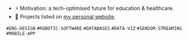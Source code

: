 
<!--
**ThomasCarstens/ThomasCarstens** is a ✨ _special_ ✨ repository because its `README.md` (this file) appears on your GitHub profile.

Here are some ideas to get you started:

- 🔭 I’m currently working on ...
- 🌱 I’m currently learning ...
- 👯 I’m looking to collaborate on ...
- 🤔 I’m looking for help with ...
- 💬 Ask me about ...
- 📫 How to reach me: ...
- 😄 Pronouns: ...
- ⚡ Fun fact: ...
-->
- ⚡ Motivation: a tech-optimised future for education & healthcare.
- 🔭 Projects listed on [my personal website](https://thomascarstens.github.io).
  
`#ENG-DESIGN` `#ROBOTIC-SOFTWARE` `#DATABASES` `#DATA-VIZ` `#SENSOR-STREAMING` `#MOBILE-APP`


<!-- [my online portfolio](https://thomascarstens.github.io).  -->

<!--      [![Thomas's github stats](https://github-readme-stats.vercel.app/api?username=ThomasCarstens)](https://github.com/anuraghazra/github-readme-stats) -->

<!-- 💬 Let's talk. Reach out on Linkedin.
[![my Linkedin](https://img.shields.io/badge/LinkedIn-0077B5?style=for-the-badge&logo=linkedin&logoColor=white#center)](https://www.linkedin.com/in/thomas-carstens-31632468/) -->


<!-- BEGIN LATEST DOWNLOAD BUTTON -->
<!--[![Download zip](https://custom-icon-badges.herokuapp.com/badge/-Download-green?style=for-the-badge&logo=download&logoColor=green "Data-viz")](https://github.com/DenverCoder1/readme-download-button-action/archive/1.0.1.zip) -->

<!-- Data Viz: Drone data exploration         |     Robotic Software: Luminosity DAQ       |  
:-------------------------: | :-------------------------: |
![](https://github.com/ThomasCarstens/dash_tutorials/blob/main/LIVE/clearing_data_exploration.png)  |  ![](https://github.com/ThomasCarstens/dash_tutorials/blob/main/LIVE/fieldscan_v01.gif)   |  
Sensor Stream: Overlay    |    Mixed reality: Mobile app |
![](https://github.com/ThomasCarstens/opencv-prototypes/raw/master/demo/demo_character2hands.gif) |  ![](https://github.com/Autonomous-Drone-Developers/ar-libraries/blob/fix31_01/assets/carparts.gif) | -->


<!-- END LATEST DOWNLOAD BUTTON -->
